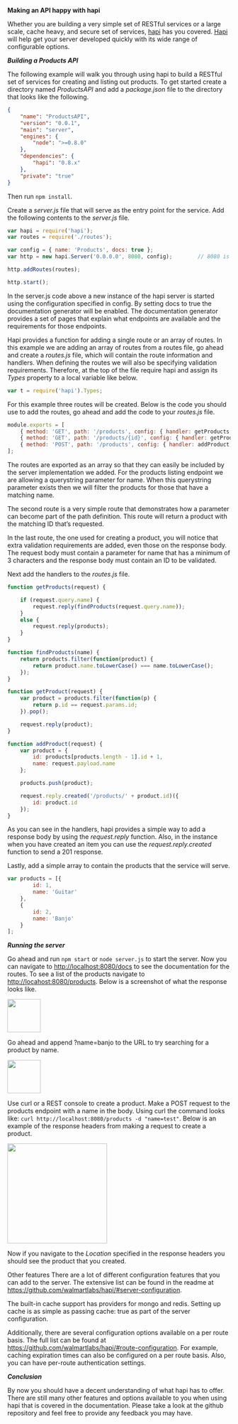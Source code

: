 **Making an API happy with hapi**

Whether you are building a very simple set of RESTful services or a large scale, cache heavy, and secure set of services, [hapi](http://walmartlabs.github.com/hapi/) has you covered.  [Hapi](http://walmartlabs.github.com/hapi/) will help get your server developed quickly with its wide range of configurable options.

***Building a Products API***

The following example will walk you through using hapi to build a RESTful set of services for creating and listing out products.  To get started create a directory named _ProductsAPI_ and add a _package.json_ file to the directory that looks like the following.


```json
{
    "name": "ProductsAPI",
    "version": "0.0.1",
    "main": "server",
    "engines": {
        "node": ">=0.8.0"
    },
    "dependencies": {
        "hapi": "0.8.x"
    },
    "private": "true"
}
```

Then run `npm install`.

Create a _server.js_ file that will serve as the entry point for the service.  Add the following contents to the _server.js_ file.

```javascript
var hapi = require('hapi');
var routes = require('./routes');

var config = { name: 'Products', docs: true };
var http = new hapi.Server('0.0.0.0', 8080, config);        // 8080 is the port to listen on

http.addRoutes(routes);

http.start();
```

In the server.js code above a new instance of the hapi server is started using the configuration specified in config.  By setting docs to true the documentation generator will be enabled.  The documentation generator provides a set of pages that explain what endpoints are available and the requirements for those endpoints.

Hapi provides a function for adding a single route or an array of routes.  In this example we are adding an array of routes from a routes file, go ahead and create a _routes.js_ file, which will contain the route information and handlers.  When defining the routes we will also be specifying validation requirements.  Therefore, at the top of the file require hapi and assign its _Types_ property to a local variable like below.

```javascript
var t = require('hapi').Types;
```

For this example three routes will be created.  Below is the code you should use to add the routes, go ahead and add the code to your _routes.js_ file.

```javascript
module.exports = [
    { method: 'GET', path: '/products', config: { handler: getProducts, query: { name: t.String() } } },
    { method: 'GET', path: '/products/{id}', config: { handler: getProduct } },
    { method: 'POST', path: '/products', config: { handler: addProduct, payload: 'parse', schema: { name: t.String().required().min(3) }, response: { id: t.Number().required() } } }
];
```

The routes are exported as an array so that they can easily be included by the server implementation we added.  For the products listing endpoint we are allowing a querystring parameter for name.  When this querystring parameter exists then we will filter the products for those that have a matching name.

The second route is a very simple route that demonstrates how a parameter can become part of the path definition.  This route will return a product with the matching ID that’s requested.

In the last route, the one used for creating a product, you will notice that extra validation requirements are added, even those on the response body.  The request body must contain a parameter for name that has a minimum of 3 characters and the response body must contain an ID to be validated.

Next add the handlers to the _routes.js_ file.

```javascript
function getProducts(request) {

    if (request.query.name) {
        request.reply(findProducts(request.query.name));
    }
    else {
        request.reply(products);
    }
}

function findProducts(name) {
    return products.filter(function(product) {
        return product.name.toLowerCase() === name.toLowerCase();
    });
}

function getProduct(request) {
    var product = products.filter(function(p) {
        return p.id == request.params.id;
    }).pop();

    request.reply(product);
}

function addProduct(request) {
    var product = {
        id: products[products.length - 1].id + 1,
        name: request.payload.name
    };

    products.push(product);

    request.reply.created('/products/' + product.id)({
        id: product.id
    });
}
```

As you can see in the handlers, hapi provides a simple way to add a response body by using the _request.reply_ function.  Also, in the instance when you have created an item you can use the _request.reply.created_ function to send a 201 response.

Lastly, add a simple array to contain the products that the service will serve.

```javascript
var products = [{
        id: 1,
        name: 'Guitar'
    },
    {
        id: 2,
        name: 'Banjo'
    }
];
```

***Running the server***

Go ahead and run ``npm start`` or ``node server.js`` to start the server.  Now you can navigate to <http://localhost:8080/docs> to see the documentation for the routes.  To see a list of the products navigate to <http://locahost:8080/products>.  Below is a screenshot of what the response looks like.

<img src="https://raw.github.com/wpreul/hapi-example/master/images/products.png" height="75px" width="auto" />

Go ahead and append ?name=banjo to the URL to try searching for a product by name.

<img src="https://raw.github.com/wpreul/hapi-example/master/images/banjo.png" height="75px" width="auto" />

Use curl or a REST console to create a product.  Make a POST request to the products endpoint with a name in the body.  Using curl the command looks like: ``curl http://localhost:8080/products -d "name=test"``. Below is an example of the response headers from making a request to create a product.

<img src="https://raw.github.com/wpreul/hapi-example/master/images/headers.png" height="225px" width="auto" />


Now if you navigate to the _Location_ specified in the response headers you should see the product that you created.

Other features
There are a lot of different configuration features that you can add to the server.  The extensive list can be found in the readme at <https://github.com/walmartlabs/hapi/#server-configuration>.

The built-in cache support has providers for mongo and redis.  Setting up cache is as simple as passing cache: true as part of the server configuration.

Additionally, there are several configuration options available on a per route basis.  The full list can be found at <https://github.com/walmartlabs/hapi/#route-configuration>.  For example, caching expiration times can also be configured on a per route basis.  Also, you can have per-route authentication settings.

***Conclusion***

By now you should have a decent understanding of what hapi has to offer.  There are still many other features and options available to you when using hapi that is covered in the documentation.  Please take a look at the github repository and feel free to provide any feedback you may have.

